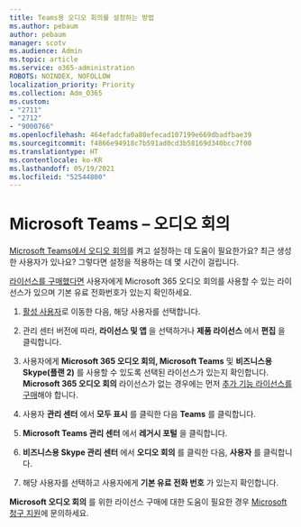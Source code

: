 ```yaml
---
title: Teams용 오디오 회의를 설정하는 방법
ms.author: pebaum
author: pebaum
manager: scotv
ms.audience: Admin
ms.topic: article
ms.service: o365-administration
ROBOTS: NOINDEX, NOFOLLOW
localization_priority: Priority
ms.collection: Adm_O365
ms.custom:
- "2711"
- "2712"
- "9000766"
ms.openlocfilehash: 464efadcfa0a80efecad107199e669dbadfbae39
ms.sourcegitcommit: f4866e94918c7b591ad0cd3b58169d340bcc7f00
ms.translationtype: HT
ms.contentlocale: ko-KR
ms.lasthandoff: 05/19/2021
ms.locfileid: "52544800"
---
```

# <a name="microsoft-teams--audio-conferencing"></a>Microsoft Teams – 오디오 회의

[Microsoft Teams에서 오디오 회의](/microsoftteams/set-up-audio-conferencing-in-teams)를 켜고 설정하는 데 도움이 필요한가요?  최근 생성한 사용자가 있나요? 그렇다면 설정을 적용하는 데 몇 시간이 걸립니다.

[라이선스를 구매했다면](/microsoftteams/set-up-audio-conferencing-in-teams#step-2-get-and-assign-licenses) 사용자에게 Microsoft 365 오디오 회의를 사용할 수 있는 라이선스가 있으며 기본 유료 전화번호가 있는지 확인하세요.

1. [활성 사용자](https://admin.microsoft.com/Adminportal/Home?source=applauncher#/users)로 이동한 다음, 해당 사용자를 선택합니다.

2. 관리 센터 버전에 따라, **라이선스 및 앱** 을 선택하거나 **제품 라이선스** 에서 **편집** 을 클릭합니다.

3. 사용자에게 **Microsoft 365 오디오 회의, Microsoft Teams** 및 **비즈니스용 Skype(플랜 2)** 를 사용할 수 있도록 선택된 라이선스가 있는지 확인합니다. **Microsoft 365 오디오 회의** 라이선스가 없는 경우에는 먼저 [추가 기능 라이선스를 구매](/microsoftteams/teams-add-on-licensing/microsoft-teams-add-on-licensing?tabs=small-business)해야 합니다.

4. 사용자 **관리 센터** 에서 **모두 표시** 를 클릭한 다음 **Teams** 를 클릭합니다.

5. **Microsoft Teams 관리 센터** 에서 **레거시 포털** 을 클릭합니다.

6. **비즈니스용 Skype 관리 센터** 에서 **오디오 회의** 를 클릭한 다음, **사용자** 를 클릭합니다.

7. 해당 사용자를 선택하고 사용자에게 **기본 유료 전화 번호** 가 있는지 확인합니다.

**Microsoft 오디오 회의** 를 위한 라이선스 구매에 대한 도움이 필요한 경우 [Microsoft 청구 지원](https://go.microsoft.com/fwlink/p/?linkid=518322)에 문의하세요.
